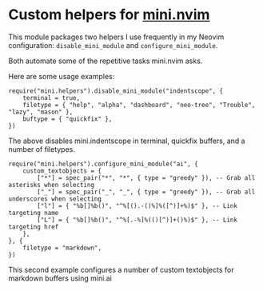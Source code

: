 # Custom helpers for [mini.nvim](https://github.com/echasnovski/mini.nvim)

This module packages two helpers I use frequently in my Neovim configuration: `disable_mini_module` and `configure_mini_module`.

Both automate some of the repetitive tasks mini.nvim asks.

Here are some usage examples:

```
require("mini.helpers").disable_mini_module("indentscope", {
    terminal = true,
    filetype = { "help", "alpha", "dashboard", "neo-tree", "Trouble", "lazy", "mason" },
    buftype = { "quickfix" },
})

```

The above disables mini.indentscope in terminal, quickfix buffers, and a number of filetypes.

```
require("mini.helpers").configure_mini_module("ai", {
    custom_textobjects = {
        ["*"] = spec_pair("*", "*", { type = "greedy" }), -- Grab all asterisks when selecting
        ["_"] = spec_pair("_", "_", { type = "greedy" }), -- Grab all underscores when selecting
        ["l"] = { "%b[]%b()", "^%[().-()%]%([^)]+%)$" }, -- Link targeting name
        ["L"] = { "%b[]%b()", "^%[.-%]%(()[^)]+()%)$" }, -- Link targeting href
    },
}, {
    filetype = "markdown",
})
```

This second example configures a number of custom textobjects for markdown buffers using mini.ai
